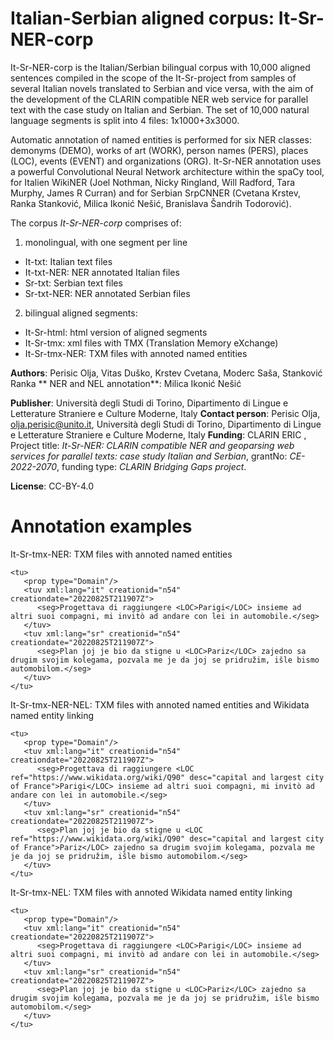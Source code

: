 # Italian-Serbian aligned corpus: It-Sr-NER-corp

 It-Sr-NER-corp is the Italian/Serbian bilingual corpus with 10,000 aligned sentences compiled in the scope of the It-Sr-project from samples of several Italian novels translated to Serbian and vice versa,  with the aim of the development of the CLARIN compatible NER web service for parallel text with the case study on Italian and Serbian. The set of 10,000 natural language segments is split into 4 files: 1x1000+3x3000. 
 
Automatic annotation of named entities is performed for six NER classes: demonyms (DEMO), works of art (WORK), person names (PERS), places (LOC), events (EVENT) and organizations (ORG). It-Sr-NER annotation uses a powerful Convolutional Neural Network architecture within the spaCy tool, for Italien WikiNER (Joel Nothman, Nicky Ringland, Will Radford, Tara Murphy, James R Curran) and for Serbian SrpCNNER (Cvetana Krstev, Ranka Stanković, Milica Ikonić Nešić, Branislava Šandrih Todorović).
 
 The corpus *It-Sr-NER-corp*  comprises of: 
 1) monolingual, with one segment per line 
 - It-txt: Italian text files
 - It-txt-NER: NER annotated Italian files
 - Sr-txt: Serbian text files
 - Sr-txt-NER: NER annotated Serbian files
 2) bilingual aligned segments: 
 - It-Sr-html: html version of aligned segments
 - It-Sr-tmx: xml files with TMX (Translation Memory eXchange) 
 - It-Sr-tmx-NER: TXM files with annoted named entities
 
 
**Authors**: Perisic Olja, Vitas Duško, Krstev Cvetana, Moderc Saša, Stanković Ranka 
** NER and NEL annotation**: Milica Ikonić Nešić

**Publisher**: Università degli Studi di Torino, Dipartimento di Lingue e Letterature Straniere e Culture Moderne, Italy
**Contact person**: Perisic Olja, olja.perisic@unito.it, Università degli Studi di Torino, Dipartimento di Lingue e Letterature Straniere e Culture Moderne, Italy
**Funding**: CLARIN ERIC , Project title: *It-Sr-NER: CLARIN compatible NER and geoparsing web services for parallel texts: case study Italian and Serbian*, grantNo:  *CE-2022-2070*, funding type: *CLARIN Bridging Gaps project*.

**License**: CC-BY-4.0

# Annotation examples
It-Sr-tmx-NER: TXM files with annoted named entities

```
<tu>  
   <prop type="Domain"/>  			
   <tuv xml:lang="it" creationid="n54" creationdate="20220825T211907Z">  			
      <seg>Progettava di raggiungere <LOC>Parigi</LOC> insieme ad altri suoi compagni, mi invitò ad andare con lei in automobile.</seg>  
   </tuv>  
   <tuv xml:lang="sr" creationid="n54" creationdate="20220825T211907Z">  
      <seg>Plan joj je bio da stigne u <LOC>Pariz</LOC> zajedno sa drugim svojim kolegama, pozvala me je da joj se pridružim, išle bismo automobilom.</seg>  
   </tuv>  			
</tu>  
```
It-Sr-tmx-NER-NEL: TXM files with annoted named entities and Wikidata named entity linking

```
<tu>  
   <prop type="Domain"/>  			
   <tuv xml:lang="it" creationid="n54" creationdate="20220825T211907Z">  			
      <seg>Progettava di raggiungere <LOC ref="https://www.wikidata.org/wiki/Q90" desc="capital and largest city of France">Parigi</LOC> insieme ad altri suoi compagni, mi invitò ad andare con lei in automobile.</seg>  
   </tuv>  
   <tuv xml:lang="sr" creationid="n54" creationdate="20220825T211907Z">  
      <seg>Plan joj je bio da stigne u <LOC ref="https://www.wikidata.org/wiki/Q90" desc="capital and largest city of France">Pariz</LOC> zajedno sa drugim svojim kolegama, pozvala me je da joj se pridružim, išle bismo automobilom.</seg>  
   </tuv>  			
</tu>  
```
It-Sr-tmx-NEL: TXM files with annoted Wikidata named entity linking

```
<tu>  
   <prop type="Domain"/>  			
   <tuv xml:lang="it" creationid="n54" creationdate="20220825T211907Z">  			
      <seg>Progettava di raggiungere <LOC>Parigi</LOC> insieme ad altri suoi compagni, mi invitò ad andare con lei in automobile.</seg>  
   </tuv>  
   <tuv xml:lang="sr" creationid="n54" creationdate="20220825T211907Z">  
      <seg>Plan joj je bio da stigne u <LOC>Pariz</LOC> zajedno sa drugim svojim kolegama, pozvala me je da joj se pridružim, išle bismo automobilom.</seg>  
   </tuv>  			
</tu>  
```
